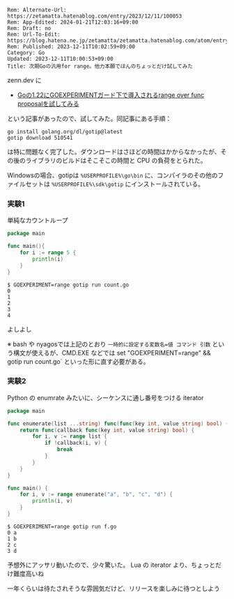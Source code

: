 ```header
Rem: Alternate-Url: https://zetamatta.hatenablog.com/entry/2023/12/11/100053
Rem: App-Edited: 2024-01-21T12:03:16+09:00
Rem: Draft: no
Rem: Url-To-Edit: https://blog.hatena.ne.jp/zetamatta/zetamatta.hatenablog.com/atom/entry/6801883189065825181
Rem: Published: 2023-12-11T10:02:59+09:00
Category: Go
Updated: 2023-12-11T10:00:53+09:00
Title: 次期Goの汎用for range。他力本願でほんのちょっとだけ試してみた
```
zenn.dev に

- [Goの1.22にGOEXPERIMENTガード下で導入されるrange over func proposalを試してみる](https://zenn.dev/ngicks/articles/go-trying-out-iter-proposal)

という記事があったので、試してみた。同記事にある手順：

```
go install golang.org/dl/gotip@latest
gotip download 510541
```

は特に問題なく完了した。ダウンロードはさほどの時間はかからなかったが、その後のライブラリのビルドはそこそこの時間と CPU の負荷をとられた。

Windowsの場合、gotipは `%USERPROFILE%\go\bin` に、コンパイラのその他のファイルセットは `%USERPROFILE%\sdk\gotip` にインストールされている。


### 実験1

単純なカウントループ

```go
package main

func main(){
    for i := range 5 {
        println(i)
    }
}
```

```
$ GOEXPERIMENT=range gotip run count.go
0
1
2
3
4
```

よしよし

※ bash や nyagosでは上記のとおり `一時的に設定する変数名=値 コマンド 引数` という構文が使えるが、CMD.EXE などでは set "GOEXPERIMENT=range" && gotip run count.go` といった形に直す必要がある。

### 実験2

Python の enumrate みたいに、シーケンスに通し番号をつける iterator

```go
package main

func enumerate(list ...string) func(func(key int, value string) bool) {
    return func(callback func(key int, value string) bool) {
        for i, v := range list {
            if !callback(i, v) {
                break
            }
        }
    }
}

func main() {
    for i, v := range enumerate("a", "b", "c", "d") {
        println(i, v)
    }
}
```

```
$ GOEXPERIMENT=range gotip run f.go
0 a
1 b
2 c
3 d
```

予想外にアッサリ動いたので、少々驚いた。 Lua の iterator より、ちょっとだけ難度高いね

一年くらいは待たされそうな雰囲気だけど、リリースを楽しみに待つとしよう
